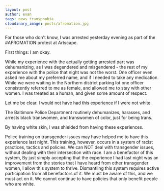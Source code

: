 ```yaml
---
layout: post
author: evan
tags: news transphobia
cloudinary_image: posts/afromation.jpg
---
```


For those who don't know, I was arrested yesterday evening as part of the #AFROMATION protest at Artscape.

First things: I am okay.

While my experience with the actually getting arrested part was dehumanizing, as I was degendered and misgendered - the rest of my experience with the police that night was not the worst. One officer even asked me about my preferred name, and if I needed to take any medication. While we were waiting in the Northern district parking lot one officer consistently referred to me as female, and allowed me to stay with other women. I was treated as a human, and given some amount of respect.

Let me be clear. I would not have had this experience if I were not white.

The Baltimore Police Department routinely dehumanizes, harasses, and arrests black transwomen, and transwomen of color, just for being trans.

By having white skin, I was shielded from having these experiences.

Police training on transgender issues may have helped me to have this experience last night. This training, however, occurs in a system of racist practices, tactics and policies. We can NOT deal with transgender issues, without dealing with their intersection with race.
I am a benefactor of this system, By just simply accepting that the experience I had last night was an improvement from the stories that I have heard from other transgender women, I allow this system to thrive.
Dismantling this system requires active participation from all benefactors of it. We must be aware of this, and we must act on it. We cannot continue to have policies that only benefit people who are white.
